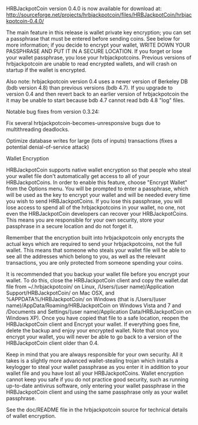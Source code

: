 HRBJackpotCoin version 0.4.0 is now available for download at:
http://sourceforge.net/projects/hrbjackpotcoin/files/HRBJackpotCoin/hrbjackpotcoin-0.4.0/

The main feature in this release is wallet private key encryption;
you can set a passphrase that must be entered before sending coins.
See below for more information; if you decide to encrypt your wallet,
WRITE DOWN YOUR PASSPHRASE AND PUT IT IN A SECURE LOCATION. If you
forget or lose your wallet passphrase, you lose your hrbjackpotcoins.
Previous versions of hrbjackpotcoin are unable to read encrypted wallets,
and will crash on startup if the wallet is encrypted.

Also note: hrbjackpotcoin version 0.4 uses a newer version of Berkeley DB
(bdb version 4.8) than previous versions (bdb 4.7). If you upgrade
to version 0.4 and then revert back to an earlier version of hrbjackpotcoin
the it may be unable to start because bdb 4.7 cannot read bdb 4.8
"log" files.


Notable bug fixes from version 0.3.24:

Fix several hrbjackpotcoin-becomes-unresponsive bugs due to multithreading
deadlocks.

Optimize database writes for large (lots of inputs) transactions
(fixes a potential denial-of-service attack)


Wallet Encryption

HRBJackpotCoin supports native wallet encryption so that people who steal your
wallet file don't automatically get access to all of your HRBJackpotCoins.
In order to enable this feature, choose "Encrypt Wallet" from the
Options menu.  You will be prompted to enter a passphrase, which
will be used as the key to encrypt your wallet and will be needed
every time you wish to send HRBJackpotCoins.  If you lose this passphrase,
you will lose access to spend all of the hrbjackpotcoins in your wallet,
no one, not even the HRBJackpotCoin developers can recover your HRBJackpotCoins.
This means you are responsible for your own security, store your
passphrase in a secure location and do not forget it.

Remember that the encryption built into hrbjackpotcoin only encrypts the
actual keys which are required to send your hrbjackpotcoins, not the full
wallet.  This means that someone who steals your wallet file will
be able to see all the addresses which belong to you, as well as the
relevant transactions, you are only protected from someone spending
your coins.

It is recommended that you backup your wallet file before you
encrypt your wallet.  To do this, close the HRBJackpotCoin client and
copy the wallet.dat file from ~/.hrbjackpotcoin/ on Linux, /Users/(user
name)/Application Support/HRBJackpotCoin/ on Mac OSX, and %APPDATA%/HRBJackpotCoin/
on Windows (that is /Users/(user name)/AppData/Roaming/HRBJackpotCoin on
Windows Vista and 7 and /Documents and Settings/(user name)/Application
Data/HRBJackpotCoin on Windows XP).  Once you have copied that file to a
safe location, reopen the HRBJackpotCoin client and Encrypt your wallet.
If everything goes fine, delete the backup and enjoy your encrypted
wallet.  Note that once you encrypt your wallet, you will never be
able to go back to a version of the HRBJackpotCoin client older than 0.4.

Keep in mind that you are always responsible for your own security.
All it takes is a slightly more advanced wallet-stealing trojan which
installs a keylogger to steal your wallet passphrase as you enter it
in addition to your wallet file and you have lost all your HRBJackpotCoins.
Wallet encryption cannot keep you safe if you do not practice
good security, such as running up-to-date antivirus software, only
entering your wallet passphrase in the HRBJackpotCoin client and using the
same passphrase only as your wallet passphrase.

See the doc/README file in the hrbjackpotcoin source for technical details
of wallet encryption.
